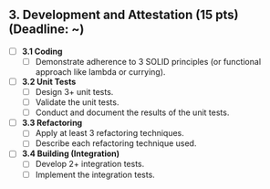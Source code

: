 ## 3. Development and Attestation (15 pts) (Deadline: ~)

- [ ] **3.1 Coding**
    - [ ] Demonstrate adherence to 3 SOLID principles (or functional approach like lambda or currying).

- [ ] **3.2 Unit Tests**
    - [ ] Design 3+ unit tests.
    - [ ] Validate the unit tests.
    - [ ] Conduct and document the results of the unit tests.

- [ ] **3.3 Refactoring**
    - [ ] Apply at least 3 refactoring techniques.
    - [ ] Describe each refactoring technique used.

- [ ] **3.4 Building (Integration)**
    - [ ] Develop 2+ integration tests.
    - [ ] Implement the integration tests.
